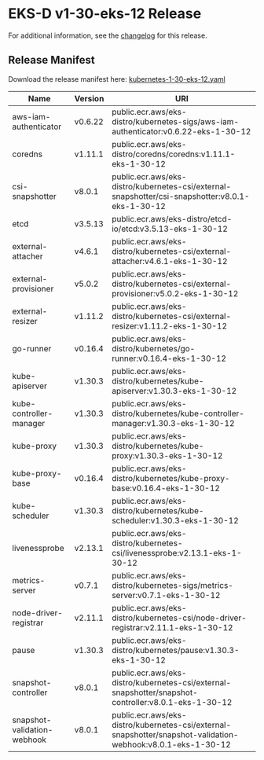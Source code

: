 # EKS-D v1-30-eks-12 Release

For additional information, see the [changelog](CHANGELOG-v1-30-eks-12.md) for this release.

## Release Manifest

Download the release manifest here: [kubernetes-1-30-eks-12.yaml](https://distro.eks.amazonaws.com/kubernetes-1-30/kubernetes-1-30-eks-12.yaml)

| Name | Version | URI |
|------|---------|-----|
| aws-iam-authenticator | v0.6.22 | public.ecr.aws/eks-distro/kubernetes-sigs/aws-iam-authenticator:v0.6.22-eks-1-30-12 |
| coredns | v1.11.1 | public.ecr.aws/eks-distro/coredns/coredns:v1.11.1-eks-1-30-12 |
| csi-snapshotter | v8.0.1 | public.ecr.aws/eks-distro/kubernetes-csi/external-snapshotter/csi-snapshotter:v8.0.1-eks-1-30-12 |
| etcd | v3.5.13 | public.ecr.aws/eks-distro/etcd-io/etcd:v3.5.13-eks-1-30-12 |
| external-attacher | v4.6.1 | public.ecr.aws/eks-distro/kubernetes-csi/external-attacher:v4.6.1-eks-1-30-12 |
| external-provisioner | v5.0.2 | public.ecr.aws/eks-distro/kubernetes-csi/external-provisioner:v5.0.2-eks-1-30-12 |
| external-resizer | v1.11.2 | public.ecr.aws/eks-distro/kubernetes-csi/external-resizer:v1.11.2-eks-1-30-12 |
| go-runner | v0.16.4 | public.ecr.aws/eks-distro/kubernetes/go-runner:v0.16.4-eks-1-30-12 |
| kube-apiserver | v1.30.3 | public.ecr.aws/eks-distro/kubernetes/kube-apiserver:v1.30.3-eks-1-30-12 |
| kube-controller-manager | v1.30.3 | public.ecr.aws/eks-distro/kubernetes/kube-controller-manager:v1.30.3-eks-1-30-12 |
| kube-proxy | v1.30.3 | public.ecr.aws/eks-distro/kubernetes/kube-proxy:v1.30.3-eks-1-30-12 |
| kube-proxy-base | v0.16.4 | public.ecr.aws/eks-distro/kubernetes/kube-proxy-base:v0.16.4-eks-1-30-12 |
| kube-scheduler | v1.30.3 | public.ecr.aws/eks-distro/kubernetes/kube-scheduler:v1.30.3-eks-1-30-12 |
| livenessprobe | v2.13.1 | public.ecr.aws/eks-distro/kubernetes-csi/livenessprobe:v2.13.1-eks-1-30-12 |
| metrics-server | v0.7.1 | public.ecr.aws/eks-distro/kubernetes-sigs/metrics-server:v0.7.1-eks-1-30-12 |
| node-driver-registrar | v2.11.1 | public.ecr.aws/eks-distro/kubernetes-csi/node-driver-registrar:v2.11.1-eks-1-30-12 |
| pause | v1.30.3 | public.ecr.aws/eks-distro/kubernetes/pause:v1.30.3-eks-1-30-12 |
| snapshot-controller | v8.0.1 | public.ecr.aws/eks-distro/kubernetes-csi/external-snapshotter/snapshot-controller:v8.0.1-eks-1-30-12 |
| snapshot-validation-webhook | v8.0.1 | public.ecr.aws/eks-distro/kubernetes-csi/external-snapshotter/snapshot-validation-webhook:v8.0.1-eks-1-30-12 |
